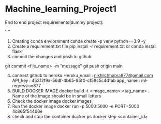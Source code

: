 # Machine_learning_Project1

End to end project requirements(dummy project):

''''
1. Creating conda enviornment
conda create -p venv python==3.9 -y
2. Create a requirement.txt file
pip install -r requirement.txt
          or
conda install flask
3. commit the changes and push to github 

git commit <file_name> -m "message"
git push origin main

4. connect github to heroku
Heroku_email : nikhilchhabra877@gmail.com
API_key : 45312f9a-56df-4b65-95f0-c158c5c4d1ab
app_name : ml-regression877
5. BUILD DOCKER IMAGE
docker build -t <image_name>:<tag_name> .
Name of the image should be in small letters
6. Check the docker image
docker images
7. Run the docker image
docker run -p 5000:5000 -e PORT=5000 4c865f54466e
8. check and stop the container
docker ps
docker step <container_id>



